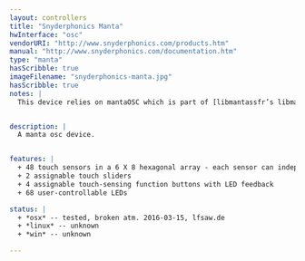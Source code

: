 ```yaml
---
layout: controllers
title: "Snyderphonics Manta"
hwInterface: "osc"
vendorURI: "http://www.snyderphonics.com/products.htm"
manual: "http://www.snyderphonics.com/documentation.htm"
type: "manta"
hasScribble: true
imageFilename: "snyderphonics-manta.jpg"
hasScribble: true
notes: |
  This device relies on mantaOSC which is part of [libmantassfr’s libmanta implementation](https://github.com/ssfrr/libmanta).


description: |
  A manta osc device.


features: |
  + 48 touch sensors in a 6 X 8 hexagonal array - each sensor can independently send both continuous control data and note-on/off events with velocity sensitivity simultaneously
  + 2 assignable touch sliders
  + 4 assignable touch-sensing function buttons with LED feedback
  + 68 user-controllable LEDs

status: |
  + *osx* -- tested, broken atm. 2016-03-15, lfsaw.de
  + *linux* -- unknown
  + *win* -- unknown

---
```

